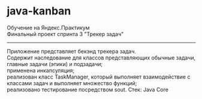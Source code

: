 # java-kanban
Обучение на Яндекс.Практикум  
Финальный проект спринта 3 "Трекер задач"
___
Приложение представляет бекэнд трекера задач.  
Содержит наследование для классов представляющих обычные задачи, главные задачи (эпики) и подзадачи;  
применена инкапсуляция;  
реализован класс TaskManager, который выполняет взаимодействие с классами задач и выполняет множество функций;  
реализовано тестирование посредством sout.
Стек: Java Core
